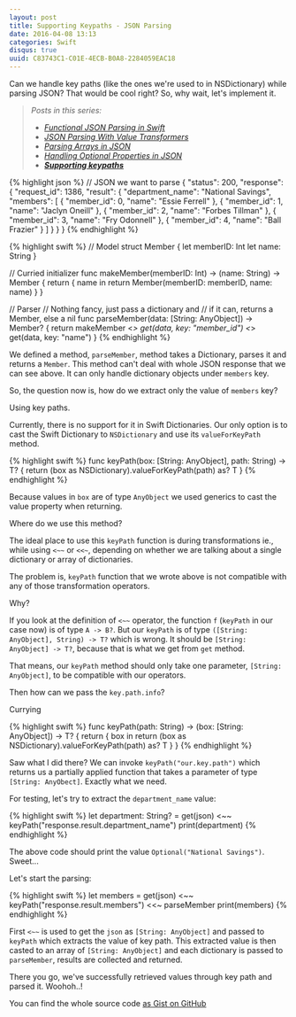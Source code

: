 ```yaml
---
layout: post
title: Supporting Keypaths - JSON Parsing
date: 2016-04-08 13:13
categories: Swift
disqus: true
uuid: C83743C1-C01E-4ECB-B0A8-2284059EAC18
---
```


Can we handle key paths (like the ones we're used to in NSDictionary) while parsing JSON? That would be cool right? So, why wait, let's implement it.

<blockquote>
  <em>Posts in this series:</em>
  <ul>
    <li><em><a href="http://bhargavg.com/swift/2016/03/29/functional-json-parsing-in-swift.html">Functional JSON Parsing in Swift</a></em></li>
    <li><em><a href="http://bhargavg.com/swift/2016/03/30/json-parsing-with-value-transformers.html">JSON Parsing With Value Transformers</a></em></li>
    <li><em><a href="http://bhargavg.com/swift/2016/04/05/parsing-arrays-in-json.html">Parsing Arrays in JSON</a></em></li>
    <li><em><a href="http://bhargavg.com/swift/2016/04/07/handling-optional-properties-in-json.html">Handling Optional Properties in JSON</a></em></li>
    <li><em><strong><a href="http://bhargavg.com/swift/2016/04/08/supporting-keypaths-json-parsing.html">Supporting keypaths</a></strong></em></li>
  </ul>
</blockquote>


{% highlight json %}
// JSON we want to parse
{
  "status": 200,
  "response": {
    "request_id": 1386,
    "result": {
      "department_name": "National Savings",
      "members": [
        {
          "member_id": 0,
          "name": "Essie Ferrell"
        },
        {
          "member_id": 1,
          "name": "Jaclyn Oneill"
        },
        {
          "member_id": 2,
          "name": "Forbes Tillman"
        },
        {
          "member_id": 3,
          "name": "Fry Odonnell"
        },
        {
          "member_id": 4,
          "name": "Ball Frazier"
        }
      ]
    }
  }
}
{% endhighlight %}

{% highlight swift %}
// Model
struct Member {
    let memberID: Int
    let name: String
}

// Curried initializer
func makeMember(memberID: Int) -> (name: String) -> Member {
    return { name in
        return Member(memberID: memberID, name: name)
    }
}

// Parser
// Nothing fancy, just pass a dictionary and 
// if it can, returns a Member, else a nil
func parseMember(data: [String: AnyObject]) -> Member? {
    return makeMember <*> get(data, key: "member_id")
                      <*> get(data, key: "name")
}
{% endhighlight %}

We defined a method, `parseMember`, method takes a Dictionary, parses it and returns a `Member`. This method can't deal with whole JSON response that we can see above. It can only handle dictionary objects under `members` key.

So, the question now is, how do we extract only the value of `members` key? 

Using key paths.

Currently, there is no support for it in Swift Dictionaries. Our only option is to cast the Swift Dictionary to `NSDictionary` and use its `valueForKeyPath` method.

{% highlight swift %}
func keyPath<T>(box: [String: AnyObject], path: String) -> T? {
    return (box as NSDictionary).valueForKeyPath(path) as? T
}
{% endhighlight %}

Because values in `box` are of type `AnyObject` we used generics to cast the value property when returning.

Where do we use this method?

The ideal place to use this `keyPath` function is during transformations ie., while using `<~~` or `<<~`, depending on whether we are talking about a single dictionary or array of dictionaries.

The problem is, `keyPath` function that we wrote above is not compatible with any of those transformation operators. 

Why?

If you look at the definition of `<~~` operator, the function `f` (`keyPath` in our case now) is of type `A -> B?`. But our `keyPath` is of type `([String: AnyObject], String) -> T?` which is wrong. It should be `[String: AnyObject] -> T?`, because that is what we get from `get` method.

That means, our `keyPath` method should only take one parameter, `[String: AnyObject]`, to be compatible with our operators. 

Then how can we pass the `key.path.info`?

Currying

{% highlight swift %}
func keyPath<T>(path: String) -> (box: [String: AnyObject]) -> T? {
    return { box in
        return (box as NSDictionary).valueForKeyPath(path) as? T
    }
}
{% endhighlight %}

Saw what I did there? We can invoke `keyPath("our.key.path")` which returns us a partially applied function that takes a parameter of type `[String: AnyObect]`. Exactly what we need.

For testing, let's try to extract the `department_name` value:

{% highlight swift %}
let department: String? = get(json) <~~ keyPath("response.result.department_name")
print(department)
{% endhighlight %}

The above code should print the value `Optional("National Savings")`. Sweet...

Let's start the parsing:

{% highlight swift %}
let members = get(json) <~~ keyPath("response.result.members") <<~ parseMember
print(members)
{% endhighlight %}

First `<~~` is used to get the `json` as `[String: AnyObject]` and passed to `keyPath` which extracts the value of key path. This extracted value is then casted to an array of `[String: AnyObject]` and each dictionary is passed to `parseMember`, results are collected and returned.

There you go, we've successfully retrieved values through key path and parsed it. Woohoh..!

You can find the whole source code [as Gist on GitHub](https://gist.github.com/bhargavg/78ea0893df7ef5352b22261b1ecf024b)

